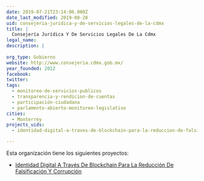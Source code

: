 ```yaml
---
date: 2019-07-21T23:14:06.000Z
date_last_modified: 2019-08-28
uid: consejeria-juridica-y-de-servicios-legales-de-la-cdmx
title: |
  Consejería Jurídica Y De Servicios Legales De La Cdmx
legal_name: 
description: |
  
org_type: Gobierno
website: http://www.consejeria.cdmx.gob.mx/
year_founded: 2012
facebook: 
twitter: 
tags:
  - monitoreo-de-servicios-publicos
  - transparencia-y-rendicion-de-cuentas
  - participación-ciudadana
  - parlamento-abierto-monitoreo-legislativo
cities: 
  - Monterrey
projects_uids:
  - identidad-digital-a-traves-de-blockchain-para-la-reduccion-de-falsificacion-y-corrupcion

---
```


Esta organización tiene los siguientes proyectos:

- [Identidad Digital A Través De Blockchain Para La Reducción De Falsificación Y Corrupción](/proyectos/identidad-digital-a-traves-de-blockchain-para-la-reduccion-de-falsificacion-y-corrupcion)
